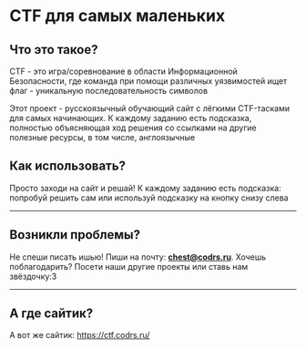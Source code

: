 # CTF для самых маленьких #

## Что это такое? ##
CTF - это игра/соревнование в области Информационной Безопасности, где команда
при помощи различных уязвимостей ищет флаг - уникальную последовательность
символов 

Этот проект - русскоязычный обучающий сайт с лёгкими CTF-тасками для самых
начинающих. К каждому заданию есть подсказка, полностью объясняющая ход решения
со ссылками на другие полезные ресурсы, в том числе, англоязычные

## Как использовать? ##
Просто заходи на сайт и решай! К каждому заданию есть подсказка: попробуй
решить сам или используй подсказку на кнопку снизу слева

----------

## Возникли проблемы? ##
Не спеши писать ишью! Пиши на почту: **chest@codrs.ru**. Хочешь
поблагодарить? Посети наши другие проекты или ставь нам звёздочку:3

---------

## А где сайтик? ##
А вот же сайтик:
https://ctf.codrs.ru/
